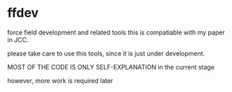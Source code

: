ffdev
=====

force field development and related tools
this is compatiable with my paper in JCC.


please take care to use this tools, since it is just under development.

MOST OF THE CODE IS ONLY SELF-EXPLANATION in the current stage

however, more work is required later

